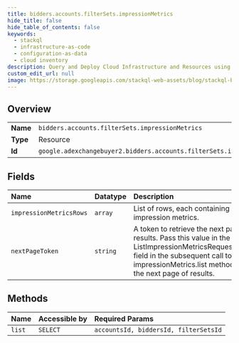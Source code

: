 ```yaml
---
title: bidders.accounts.filterSets.impressionMetrics
hide_title: false
hide_table_of_contents: false
keywords:
  - stackql
  - infrastructure-as-code
  - configuration-as-data
  - cloud inventory
description: Query and Deploy Cloud Infrastructure and Resources using SQL
custom_edit_url: null
image: https://storage.googleapis.com/stackql-web-assets/blog/stackql-blog-post-featured-image.png
---
```

  
    

## Overview
<table><tbody>
<tr><td><b>Name</b></td><td><code>bidders.accounts.filterSets.impressionMetrics</code></td></tr>
<tr><td><b>Type</b></td><td>Resource</td></tr>
<tr><td><b>Id</b></td><td><code>google.adexchangebuyer2.bidders.accounts.filterSets.impressionMetrics</code></td></tr>
</tbody></table>

## Fields
| Name | Datatype | Description |
|:-----|:---------|:------------|
| `impressionMetricsRows` | `array` | List of rows, each containing a set of impression metrics. |
| `nextPageToken` | `string` | A token to retrieve the next page of results. Pass this value in the ListImpressionMetricsRequest.pageToken field in the subsequent call to the impressionMetrics.list method to retrieve the next page of results. |
## Methods
| Name | Accessible by | Required Params |
|:-----|:--------------|:----------------|
| `list` | `SELECT` | `accountsId, biddersId, filterSetsId` |
